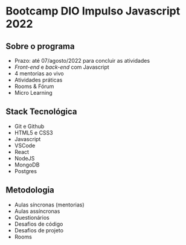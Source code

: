 # Bootcamp DIO Impulso Javascript 2022

## Sobre o programa
  - Prazo: até 07/agosto/2022 para concluir as atividades
  - *Front-end* e *back-end* com Javascript
  - 4 mentorias ao vivo
  - Atividades práticas
  - Rooms & Fórum
  - Micro Learning

## Stack Tecnológica
  - Git e Github
  - HTML5 e CSS3
  - Javascript
  - VSCode
  - React
  - NodeJS
  - MongoDB
  - Postgres

## Metodologia
  - Aulas síncronas (mentorias)
  - Aulas assíncronas
  - Questionários
  - Desafios de código
  - Desafios de projeto
  - Rooms